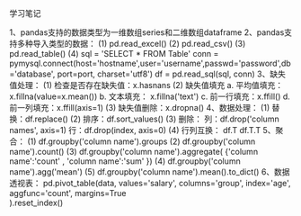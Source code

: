 学习笔记

1、pandas支持的数据类型为一维数组series和二维数组dataframe
2、pandas支持多种导入类型的数据：
  (1) pd.read_excel()
  (2) pd.read_csv()
  (3) pd.read_table()
  (4) sql  =  'SELECT * FROM Table'
      conn = pymysql.connect(host='hostname',user='username',passwd='password',db='database', port=port, charset='utf8')
      df = pd.read_sql(sql, conn)
3、缺失值处理：
  (1) 检查是否存在缺失值：x.hasnans
  (2) 缺失值填充
      a. 平均值填充：x.fillna(value=x.mean())
      b. 文本填充：  x.fillna('text')
      c. 前一行填充：x.ffill()
      d. 前一列填充：x.ffill(axis=1)
  (3) 缺失值删除：x.dropna()
4、数据处理：
  (1) 替换：df.replace()
  (2) 排序：df.sort_values()
  (3) 删除：
      列：df.drop('column names', axis=1)
      行：df.drop(index, axis=0)
  (4) 行列互换：
      df.T 
      df.T.T
 5、聚合：
  (1) df.groupby('column name').groups
  (2) df.groupby('column name').count()
  (3) df.groupby('column name').aggregate( {'column name':'count' , 'column name':'sum' })
  (4) df.groupby('column name').agg('mean')
  (5) df.groupby('column name').mean().to_dict()
6、数据透视表：
  pd.pivot_table(data, 
               values='salary', 
               columns='group', 
               index='age', 
               aggfunc='count', 
               margins=True  
            ).reset_index()
